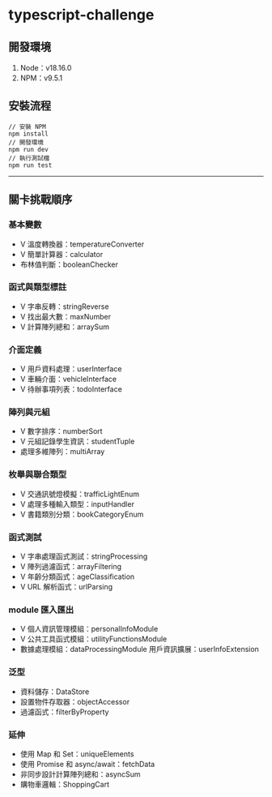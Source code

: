 # typescript-challenge

## 開發環境

1. Node：v18.16.0
2. NPM：v9.5.1

## 安裝流程

```
// 安裝 NPM
npm install
// 開發環境
npm run dev
// 執行測試檔
npm run test
```
---

## 關卡挑戰順序
### 基本變數
- V 溫度轉換器：temperatureConverter
- V 簡單計算器：calculator
- 布林值判斷：booleanChecker

### 函式與類型標註
- V 字串反轉：stringReverse
- V 找出最大數：maxNumber
- V 計算陣列總和：arraySum

### 介面定義
- V 用戶資料處理：userInterface
- V 車輛介面：vehicleInterface
- V 待辦事項列表：todoInterface

### 陣列與元組
- V 數字排序：numberSort
- V 元組記錄學生資訊：studentTuple
- 處理多維陣列：multiArray

### 枚舉與聯合類型
- V 交通訊號燈模擬：trafficLightEnum
- V 處理多種輸入類型：inputHandler
- V 書籍類別分類：bookCategoryEnum

### 函式測試
- V 字串處理函式測試：stringProcessing
- V 陣列過濾函式：arrayFiltering
- V 年齡分類函式：ageClassification
- V URL 解析函式：urlParsing

### module 匯入匯出
- V 個人資訊管理模組：personalInfoModule
- V 公共工具函式模組：utilityFunctionsModule
- 數據處理模組：dataProcessingModule
用戶資訊擴展：userInfoExtension

### 泛型
- 資料儲存：DataStore
- 設置物件存取器：objectAccessor
- 過濾函式：filterByProperty

### 延伸
- 使用 Map 和 Set：uniqueElements
- 使用 Promise 和 async/await：fetchData
- 非同步設計計算陣列總和：asyncSum
- 購物車邏輯：ShoppingCart